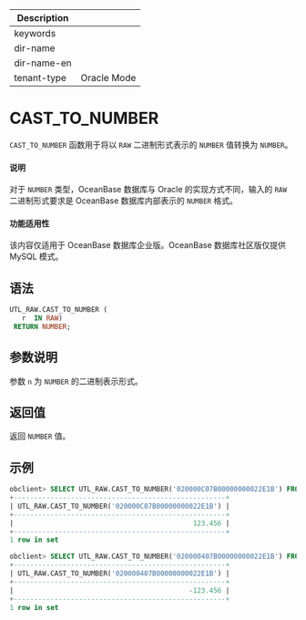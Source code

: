 | Description   |                 |
|---------------|-----------------|
| keywords      |                 |
| dir-name      |                 |
| dir-name-en   |                 |
| tenant-type   | Oracle Mode     |

# CAST_TO_NUMBER

`CAST_TO_NUMBER` 函数用于将以 `RAW` 二进制形式表示的 `NUMBER` 值转换为 `NUMBER`。 

  <main id="notice" type='explain'>
    <h4>说明</h4>
    <p>对于 <code>NUMBER</code> 类型，OceanBase 数据库与 Oracle 的实现方式不同，输入的 <code>RAW</code> 二进制形式要求是 OceanBase 数据库内部表示的 <code>NUMBER</code> 格式。</p>
  </main>

<main id="notice" >
  <h4>功能适用性</h4>
  <p>该内容仅适用于 OceanBase 数据库企业版。OceanBase 数据库社区版仅提供 MySQL 模式。</p>
</main>

## 语法

```sql
UTL_RAW.CAST_TO_NUMBER (
   r  IN RAW) 
 RETURN NUMBER;
```

## 参数说明

参数 `n` 为 `NUMBER` 的二进制表示形式。

## 返回值

返回 `NUMBER` 值。

## 示例

```sql
obclient> SELECT UTL_RAW.CAST_TO_NUMBER('020000C07B00000000022E1B') FROM DUAL;
+----------------------------------------------------+
| UTL_RAW.CAST_TO_NUMBER('020000C07B00000000022E1B') |
+----------------------------------------------------+
|                                            123.456 |
+----------------------------------------------------+
1 row in set 

obclient> SELECT UTL_RAW.CAST_TO_NUMBER('020000407B00000000022E1B') FROM DUAL;
+----------------------------------------------------+
| UTL_RAW.CAST_TO_NUMBER('020000407B00000000022E1B') |
+----------------------------------------------------+
|                                           -123.456 |
+----------------------------------------------------+
1 row in set
```